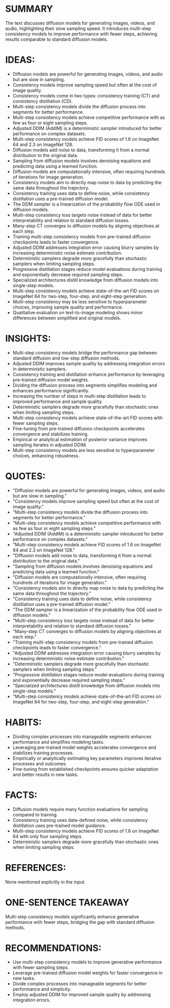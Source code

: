# SUMMARY
The text discusses diffusion models for generating images, videos, and audio, highlighting their slow sampling speed. It introduces multi-step consistency models to improve performance with fewer steps, achieving results comparable to standard diffusion models.

# IDEAS:
- Diffusion models are powerful for generating images, videos, and audio but are slow in sampling.
- Consistency models improve sampling speed but often at the cost of image quality.
- Consistency models come in two types: consistency training (CT) and consistency distillation (CD).
- Multi-step consistency models divide the diffusion process into segments for better performance.
- Multi-step consistency models achieve competitive performance with as few as four or eight sampling steps.
- Adjusted DDIM (AddIM) is a deterministic sampler introduced for better performance on complex datasets.
- Multi-step consistency models achieve FID scores of 1.6 on ImageNet 64 and 2.3 on ImageNet 128.
- Diffusion models add noise to data, transforming it from a normal distribution to the original data.
- Sampling from diffusion models involves denoising equations and predicting data using a learned function.
- Diffusion models are computationally intensive, often requiring hundreds of iterations for image generation.
- Consistency models aim to directly map noise to data by predicting the same data throughout the trajectory.
- Consistency training uses data to define noise, while consistency distillation uses a pre-trained diffusion model.
- The DDM sampler is a linearization of the probability flow ODE used in diffusion models.
- Multi-step consistency loss targets noise instead of data for better interpretability and relation to standard diffusion losses.
- Many-step CT converges to diffusion models by aligning objectives at each step.
- Training multi-step consistency models from pre-trained diffusion checkpoints leads to faster convergence.
- Adjusted DDIM addresses integration error causing blurry samples by increasing deterministic noise estimate contribution.
- Deterministic samplers degrade more gracefully than stochastic samplers when limiting sampling steps.
- Progressive distillation stages reduce model evaluations during training and exponentially decrease required sampling steps.
- Specialized architectures distill knowledge from diffusion models into single-step models.
- Multi-step consistency models achieve state-of-the-art FID scores on ImageNet 64 for two-step, four-step, and eight-step generation.
- Multi-step consistency may be less sensitive to hyperparameter choices, improving sample quality and performance.
- Qualitative evaluation on text-to-image modeling shows minor differences between simplified and original models.

# INSIGHTS:
- Multi-step consistency models bridge the performance gap between standard diffusion and low-step diffusion methods.
- Adjusted DDIM improves sample quality by addressing integration errors in deterministic samplers.
- Consistency training and distillation enhance performance by leveraging pre-trained diffusion model weights.
- Dividing the diffusion process into segments simplifies modeling and enhances performance significantly.
- Increasing the number of steps in multi-step distillation leads to improved performance and sample quality.
- Deterministic samplers degrade more gracefully than stochastic ones when limiting sampling steps.
- Multi-step consistency models achieve state-of-the-art FID scores with fewer sampling steps.
- Fine-tuning from pre-trained diffusion checkpoints accelerates convergence and stabilizes training.
- Empirical or analytical estimation of posterior variance improves sampling iterates in adjusted DDIM.
- Multi-step consistency models are less sensitive to hyperparameter choices, enhancing robustness.

# QUOTES:
- "Diffusion models are powerful for generating images, videos, and audio but are slow in sampling."
- "Consistency models improve sampling speed but often at the cost of image quality."
- "Multi-step consistency models divide the diffusion process into segments for better performance."
- "Multi-step consistency models achieve competitive performance with as few as four or eight sampling steps."
- "Adjusted DDIM (AddIM) is a deterministic sampler introduced for better performance on complex datasets."
- "Multi-step consistency models achieve FID scores of 1.6 on ImageNet 64 and 2.3 on ImageNet 128."
- "Diffusion models add noise to data, transforming it from a normal distribution to the original data."
- "Sampling from diffusion models involves denoising equations and predicting data using a learned function."
- "Diffusion models are computationally intensive, often requiring hundreds of iterations for image generation."
- "Consistency models aim to directly map noise to data by predicting the same data throughout the trajectory."
- "Consistency training uses data to define noise, while consistency distillation uses a pre-trained diffusion model."
- "The DDM sampler is a linearization of the probability flow ODE used in diffusion models."
- "Multi-step consistency loss targets noise instead of data for better interpretability and relation to standard diffusion losses."
- "Many-step CT converges to diffusion models by aligning objectives at each step."
- "Training multi-step consistency models from pre-trained diffusion checkpoints leads to faster convergence."
- "Adjusted DDIM addresses integration error causing blurry samples by increasing deterministic noise estimate contribution."
- "Deterministic samplers degrade more gracefully than stochastic samplers when limiting sampling steps."
- "Progressive distillation stages reduce model evaluations during training and exponentially decrease required sampling steps."
- "Specialized architectures distill knowledge from diffusion models into single-step models."
- "Multi-step consistency models achieve state-of-the-art FID scores on ImageNet 64 for two-step, four-step, and eight-step generation."

# HABITS:
- Dividing complex processes into manageable segments enhances performance and simplifies modeling tasks.
- Leveraging pre-trained model weights accelerates convergence and stabilizes training processes.
- Empirically or analytically estimating key parameters improves iterative processes and outcomes.
- Fine-tuning from established checkpoints ensures quicker adaptation and better results in new tasks.

# FACTS:
- Diffusion models require many function evaluations for sampling compared to training.
- Consistency training uses data-defined noise, while consistency distillation uses pre-trained model guidance.
- Multi-step consistency models achieve FID scores of 1.6 on ImageNet 64 with only four sampling steps.
- Deterministic samplers degrade more gracefully than stochastic ones when limiting sampling steps.

# REFERENCES:
None mentioned explicitly in the input.

# ONE-SENTENCE TAKEAWAY
Multi-step consistency models significantly enhance generative performance with fewer steps, bridging the gap with standard diffusion methods.

# RECOMMENDATIONS:
- Use multi-step consistency models to improve generative performance with fewer sampling steps.
- Leverage pre-trained diffusion model weights for faster convergence in new tasks.
- Divide complex processes into manageable segments for better performance and simplicity.
- Employ adjusted DDIM for improved sample quality by addressing integration errors.
